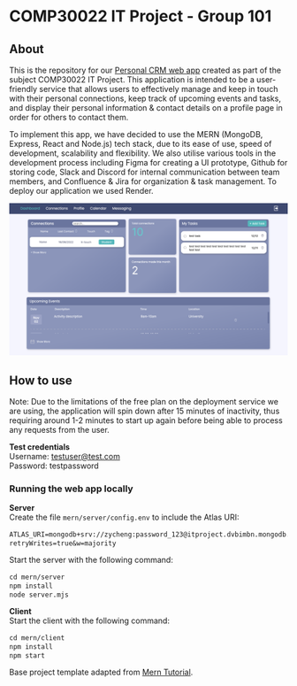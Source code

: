 # COMP30022 IT Project - Group 101

## About
This is the repository for our [Personal CRM web app](https://group101-it-project-client.onrender.com) created as part of the subject COMP30022 IT Project. This application is intended to be a user-friendly service that allows users to effectively manage and keep in touch with their personal connections, keep track of upcoming events and tasks, and display their personal information & contact details on a profile page in order for others to contact them. 

To implement this app, we have decided to use the MERN (MongoDB, Express, React and Node.js) tech stack, due to its ease of use, speed of development, scalability and flexibility. We also utilise various tools in the development process including Figma for creating a UI prototype, Github for storing code, Slack and Discord for internal communication between team members, and Confluence & Jira for organization & task management. To deploy our application we used Render.

![Screenshot of application](https://github.com/c3phal0p0d/it-project/blob/main/screenshot.png?raw=true)

## How to use
Note: Due to the limitations of the free plan on the deployment service we are using, the application will spin down after 15 minutes of inactivity, thus requiring around 1-2 minutes to start up again before being able to process any requests from the user.   

__Test credentials__  
Username: testuser@test.com  
Password: testpassword

### Running the web app locally
__Server__   
Create the file `mern/server/config.env` to include the Atlas URI:
```
ATLAS_URI=mongodb+srv://zycheng:password_123@itproject.dvbimbn.mongodb.net/?retryWrites=true&w=majority
```

Start the server with the following command:
```
cd mern/server
npm install
node server.mjs
```

__Client__   
Start the client with the following command:
```
cd mern/client
npm install
npm start
```

Base project template adapted from [Mern Tutorial](https://www.mongodb.com/languages/mern-stack-tutorial).
